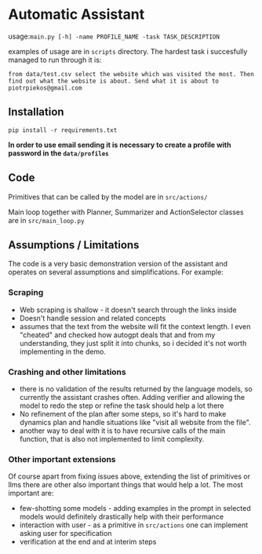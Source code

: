 # Automatic Assistant

usage:`main.py [-h] -name PROFILE_NAME -task TASK_DESCRIPTION`

examples of usage are in ```scripts``` directory.
The hardest task i succesfully managed to run through it is:
```
from data/test.csv select the website which was visited the most. Then find out what the website is about. Send what it is about to piotrpiekos@gmail.com
```


## Installation
```
pip install -r requirements.txt
```
**In order to use email sending it is necessary to create a profile with password in the `data/profiles`**



## Code
Primitives that can be called by the model are in `src/actions/`

Main loop together with Planner, Summarizer and ActionSelector classes are in `src/main_loop.py`

## Assumptions / Limitations


The code is a very basic demonstration version of the assistant and operates on several assumptions and simplifications. For example:
### Scraping
- Web scraping is shallow - it doesn't search through the links inside
- Doesn't handle session and related concepts
- assumes that the text from the website will fit the context length. I even "cheated" and checked how autogpt deals that and from my understanding, they just split it into chunks, so i decided it's not worth implementing in the demo.
### Crashing and other limitations
- there is no validation of the results returned by the language models, so currently the assistant crashes often. Adding verifier and allowing the model to redo the step or refine the task should help a lot there
- No refinement of the plan after some steps, so it's hard to make dynamics plan and handle situations like "visit all website from the file".
- another way to deal with it is to have recursive calls of the main function, that is also not implemented to limit complexity.
### Other important extensions
Of course apart from fixing issues above, extending the list of primitives or llms there are other also important things that would help a lot. The most important are:
- few-shotting some models - adding examples in the prompt in selected models would definitely drastically help with their performance
- interaction with user - as a primitive in `src/actions` one can implement asking user for specification
- verification at the end and at interim steps

